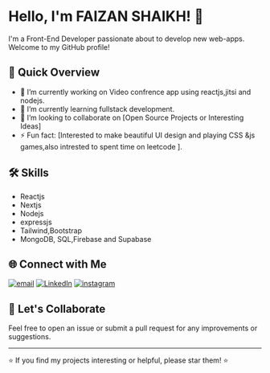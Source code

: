 # Hello, I'm FAIZAN SHAIKH! 👋

I'm a Front-End Developer passionate about to develop new web-apps. 
Welcome to my GitHub profile!

## 🚀 Quick Overview

- 🔭 I’m currently working on Video confrence app using reactjs,jitsi and nodejs.
- 🌱 I’m currently learning fullstack development.
- 👯 I’m looking to collaborate on [Open Source Projects or Interesting Ideas]
- ⚡ Fun fact: [Interested to make beautiful UI design and playing CSS &js games,also intrested to spent time on leetcode ].

## 🛠️ Skills

- Reactjs
- Nextjs
- Nodejs
- expressjs
- Tailwind,Bootstrap
- MongoDB, SQL,Firebase and Supabase

<!-- ## 📊 GitHub Stats

![Your GitHub Stats](https://github-readme-stats.vercel.app/api?username=your-username&show_icons=true&hide=contribs,prs) -->

## 🌐 Connect with Me
[![email](https://img.shields.io/badge/E-mail-Visit-grey)](https://fs60faizan@gmail.com)
[![LinkedIn](https://img.shields.io/badge/LinkedIn-Connect-blue)](https://www.linkedin.com/in/faizan-shaikh-79413118b/)
[![instagram](https://img.shields.io/badge/instagram-Visit-pink)](https://www.instagram.com/__.faizan_shaikh._/)

## 🤝 Let's Collaborate

Feel free to open an issue or submit a pull request for any improvements or suggestions.

---

⭐️ If you find my projects interesting or helpful, please star them! ⭐️
